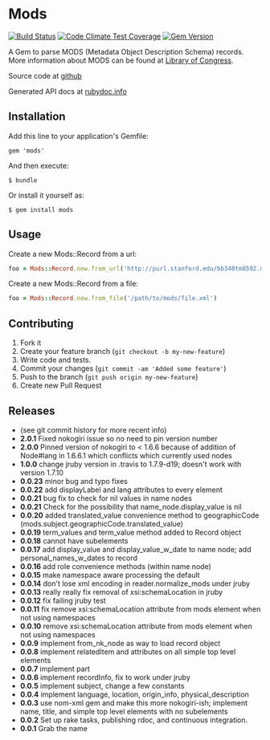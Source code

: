 # Mods

[<img src="https://secure.travis-ci.org/sul-dlss/mods.png?branch=master" alt="Build Status"/>](http://travis-ci.org/sul-dlss/mods) [![Code Climate Test Coverage](https://codeclimate.com/github/sul-dlss/mods/badges/coverage.svg)](https://codeclimate.com/github/sul-dlss/mods/coverage) [<img
src="https://badge.fury.io/rb/mods.svg" alt="Gem Version"/>](http://badge.fury.io/rb/mods)

A Gem to parse MODS (Metadata Object Description Schema) records.  More information about MODS can be found at
[Library of Congress](http://www.loc.gov/standards/mods/registry.php).

Source code at [github](https://github.com/sul-dlss/mods/)

Generated API docs at [rubydoc.info](http://rubydoc.info/github/sul-dlss/mods/)

## Installation

Add this line to your application's Gemfile:

    gem 'mods'

And then execute:

    $ bundle

Or install it yourself as:

    $ gem install mods

## Usage

Create a new Mods::Record from a url:
```ruby
foo = Mods::Record.new.from_url('http://purl.stanford.edu/bb340tm8592.mods')
```

Create a new Mods::Record from a file:
```ruby
foo = Mods::Record.new.from_file('/path/to/mods/file.xml')
```

## Contributing

1.  Fork it
2.  Create your feature branch (`git checkout -b my-new-feature`)
3.  Write code and tests.
4.  Commit your changes (`git commit -am 'Added some feature'`)
5.  Push to the branch (`git push origin my-new-feature`)
6.  Create new Pull Request

## Releases

*   (see git commit history for more recent info)
*   **2.0.1** Fixed nokogiri issue so no need to pin version number
*   **2.0.0** Pinned version of nokogiri to < 1.6.6 because of addition of
    Node#lang in 1.6.6.1 which conflicts which currently used nodes
*   **1.0.0** change jruby version in .travis to 1.7.9-d19; doesn't work with version 1.7.10
*   **0.0.23** minor bug and typo fixes
*   **0.0.22** add displayLabel and lang attributes to every element
*   **0.0.21** bug fix to check for nil values in name nodes
*   **0.0.21** Check for the possibility that name_node.display_value is nil
*   **0.0.20** added translated_value convenience method to geographicCode
    (mods.subject.geographicCode.translated_value)
*   **0.0.19** term_values and term_value method added to Record object
*   **0.0.18** <subject><temporal> cannot have subelements
*   **0.0.17** add display_value and display_value_w_date to name node; add
    personal_names_w_dates to record
*   **0.0.16** add role convenience methods (within name node)
*   **0.0.15** make namespace aware processing the default
*   **0.0.14** don't lose xml encoding in reader.normalize_mods under jruby
*   **0.0.13** really really fix removal of xsi:schemaLocation in jruby
*   **0.0.12** fix failing jruby test
*   **0.0.11** fix remove xsi:schemaLocation attribute from mods element when not using namespaces
*   **0.0.10** remove xsi:schemaLocation attribute from mods element when not using namespaces
*   **0.0.9** implement from_nk_node as way to load record object
*   **0.0.8** implement relatedItem and attributes on all simple top level elements
*   **0.0.7** implement part
*   **0.0.6** implement recordInfo, fix to work under jruby
*   **0.0.5** implement subject, change a few constants
*   **0.0.4** implement language, location, origin_info, physical_description
*   **0.0.3** use nom-xml gem and make this more nokogiri-ish; implement name,
    title, and simple top level elements with no subelements
*   **0.0.2** Set up rake tasks, publishing rdoc, and continuous integration.
*   **0.0.1** Grab the name
